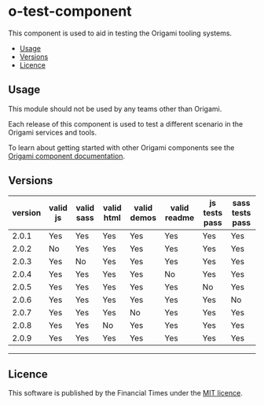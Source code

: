 # o-test-component

This component is used to aid in testing the Origami tooling systems.

- [Usage](#usage)
- [Versions](#versions)
- [Licence](#licence)

## Usage

This module should not be used by any teams other than Origami.

Each release of this component is used to test a different scenario in the Origami services and tools.

To learn about getting started with other Origami components see the [Origami component documentation](https://origami.ft.com/docs/components).


## Versions

|version|valid js|valid sass|valid html|valid demos|valid readme|js tests pass|sass tests pass|
|-------|--------|----------|----------|-----------|------------|-------------|---------------|
|2.0.1| Yes | Yes | Yes | Yes | Yes | Yes | Yes |
|2.0.2| No | Yes | Yes | Yes | Yes | Yes | Yes |
|2.0.3| Yes | No | Yes | Yes | Yes | Yes | Yes |
|2.0.4| Yes | Yes | Yes | Yes | No | Yes | Yes |
|2.0.5| Yes | Yes | Yes | Yes | Yes | No | Yes |
|2.0.6| Yes | Yes | Yes | Yes | Yes | Yes | No |
|2.0.7| Yes | Yes | Yes | No | Yes | Yes | Yes |
|2.0.8| Yes | Yes | No | Yes | Yes | Yes | Yes |
|2.0.9| Yes | Yes | Yes | Yes | Yes | Yes | Yes |


***

## Licence

This software is published by the Financial Times under the [MIT licence](http://opensource.org/licenses/MIT).
